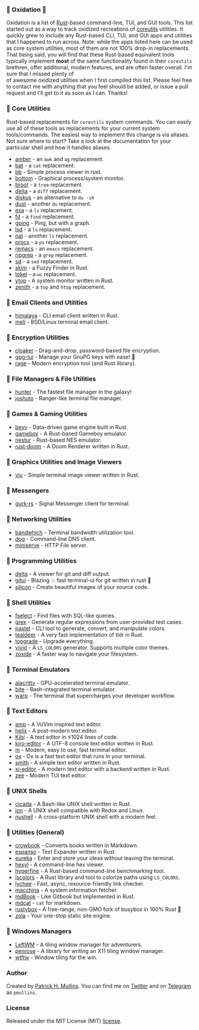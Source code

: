 ### 🦀  Oxidation 🦀

Oxidation is a list of [Rust](https://www.rust-lang.org/)-based command-line, TUI, and GUI tools. This list started out 
as a way to track oxidized recreations of [coreutils](https://www.gnu.org/software/coreutils/) utilities. It quickly 
grew to include any Rust-based CLI, TUI, and GUI apps and utilities that I happened to run across. Note: while the apps
listed here can be used as core system utilities, most of them are not 100% drop-in replacements. That being said, you 
will find that these Rust-based equivalent tools typically implement **most** of the same functionality found in their 
`coreutils` brethren, offer additional, modern features, and are often faster overall. I'm sure that I missed plenty of  
of awesome oxidized utilities when I first compiled this list. Please feel free to contact me with anything that you feel 
should be added, or issue a pull request and I'll get to it as soon as I can. Thanks!

### 🦀 Core Utilities

Rust-based replacements for `coreutils` system commands. You can easily use all of these tools as replacements for your
current system tools/commands. The easiest way to implement this change is via aliases. Not sure where to start? Take a 
look at the documentation for your particular shell and how it handles aliases. 

- [amber](https://github.com/dalance/amber) - an `awk` and `ag` replacement.
- [bat](https://github.com/sharkdp/bat) - a `cat` replacement.
- [bb](https://github.com/epilys/bb) - Simple process viewer in rust.
- [bottom](https://github.com/ClementTsang/bottom) - Graphical process/system monitor.
- [broot](https://github.com/Canop/broot) - a `tree` replacement.
- [delta](https://github.com/dandavison/delta) - a `diff` replacement.
- [diskus](https://github.com/sharkdp/diskus) - an alternative to `du -sh` 
- [dust](https://github.com/bootandy/dust) - another `du` replacement.
- [exa](https://the.exa.website) - a `ls` replacement.
- [fd](https://github.com/sharkdp/fd) - a `find` replacement.
- [gping](https://github.com/orf/gping) - Ping, but with a graph.
- [lsd](https://github.com/Peltoche/lsd) - a `ls` replacement.
- [nat](https://github.com/willdoescode/nat) - another `ls` replacement.
- [procs](https://github.com/dalance/procs) - a `ps` replacement.
- [remacs](https://github.com/remacs/remacs) - an `emacs` replacement. 
- [ripgrep](https://github.com/BurntSushi/ripgrep) - a `grep` replacement.
- [sd](https://github.com/chmln/sd) - a `sed` replacement.
- [skim](https://github.com/lotabout/skim) - a Fuzzy Finder in Rust.
- [tokei](https://github.com/XAMPPRocky/tokei) - a `wc` replacement.
- [ytop](https://github.com/cjbassi/ytop) - A system monitor written in Rust.
- [zenith](https://github.com/bvaisvil/zenith) - a `top` and `htop` replacement. 

### 🦀 Email Clients and Utilities

- [himalaya](https://github.com/soywod/himalaya) - CLI email client written in Rust.
- [meli](https://git.meli.delivery/meli/meli) - BSD/Linux terminal email client.

### 🦀 Encryption Utilities

- [cloaker](https://github.com/spieglt/cloaker) - Drag-and-drop, password-based file encryption.
- [gpg-tui](https://github.com/orhun/gpg-tui) - Manage your GnuPG keys with ease! 🔐
- [rage](https://github.com/str4d/rage) - Modern encryption tool (and Rust library). 

### 🦀 File Managers & File Utilities

- [hunter](https://github.com/rabite0/hunter) - The fastest file manager in the galaxy! 
- [joshuto](https://github.com/kamiyaa/joshuto) - Ranger-like terminal file manager.

### 🦀 Games & Gaming Utilities

- [bevy](https://bevyengine.org/) - Data-driven game engine built in Rust.
- [gameboy](https://github.com/mohanson/gameboy) - A Rust-based Gameboy emulator.
- [nestur](https://github.com/spieglt/nestur) - Rust-based NES emulator.
- [rust-doom](https://github.com/cristicbz/rust-doom) - A Doom Renderer written in Rust. 

### 🦀 Graphics Utilities and Image Viewers

- [viu](https://github.com/atanunq/viu) - Simple terminal image viewer written in Rust. 

### 🦀 Messengers

- [gurk-rs](https://github.com/boxdot/gurk-rs) - Signal Messenger client for terminal.

### 🦀 Networking Utilities

- [bandwhich](https://github.com/imsnif/bandwhich) - Terminal bandwidth utilization tool.
- [dog](https://dns.lookup.dog/) - Command-line DNS client.
- [miniserve](https://github.com/svenstaro/miniserve) - HTTP File server.

### 🦀 Programming Utilities

- [delta](https://github.com/dandavison/delta) - A viewer for git and diff output.
- [gitui](https://github.com/extrawurst/gitui) - Blazing 💥 fast terminal-ui for git written in rust 🦀
- [silicon](https://github.com/Aloxaf/silicon) - Create beautiful images of your source code. 

### 🦀 Shell Utilities

- [fselect](https://github.com/jhspetersson/fselect) - Find files with SQL-like queries.
- [grex](https://github.com/pemistahl/grex) - Generate regular expressions from user-provided test cases.
- [pastel](https://github.com/sharkdp/pastel) - CLI tool to generate, convert, and manipulate colors.
- [tealdeer](https://github.com/dbrgn/tealdeer) - A very fast implementation of tldr in Rust. 
- [topgrade](https://github.com/r-darwish/topgrade) - Upgrade everything.
- [vivid](https://github.com/sharkdp/vivid) -  A `LS_COLORS` generator. Supports multiple color themes.
- [zoxide](https://github.com/ajeetdsouza/zoxide) - A faster way to navigate your filesystem.

### 🦀 Terminal Emulators

- [alacritty](https://github.com/alacritty/alacritty) - GPU-accelerated terminal emulator.
- [bite](https://github.com/LarsEKrueger/bite) - Bash-integrated terminal emulator.
- [warp](https://www.warp.dev/) - The terminal that supercharges your developer workflow.

### 🦀 Text Editors

- [amp](https://amp.rs/) - A Vi/Vim inspired text editor.
- [helix](https://helix-editor.com/) - A post-modern text editor.
- [Kibi](https://github.com/ilai-deutel/kibi) - A text editor in ≤1024 lines of code.
- [kiro-editor](https://github.com/rhysd/kiro-editor) - A UTF-8 console text editor written in Rust.
- [m](https://github.com/jinfagang/m) - Modern, easy to use, fast terminal editor.
- [ox](https://github.com/curlpipe/ox) - Ox is a fast text editor that runs in your terminal.
- [smith](https://github.com/IGI-111/Smith) - A simple text editor written in Rust.
- [xi-editor](https://github.com/xi-editor/xi-editor) - A modern text editor with a backend written in Rust.
- [zee](https://github.com/mcobzarenco/zee) - Modern TUI text editor.

### 🦀 UNIX Shells

- [cicada](https://github.com/mitnk/cicada) - A Bash-like UNIX shell written in Rust.
- [ion](https://gitlab.redox-os.org/redox-os/ion) - A UNIX shell compatible with Redox and Linux.
- [nushell](https://github.com/nushell/nushell) - A cross-platform UNIX shell with a modern feel.

### 🦀 Utilities (General)

- [crowbook](https://github.com/lise-henry/crowbook) - Converts books written in Markdown.
- [espanso](https://espanso.org/) - Text Expander written in Rust.
- [eureka](https://github.com/simeg/eureka) - Enter and store your ideas without leaving the terminal.
- [hexyl](https://github.com/sharkdp/hexyl) - A command-line hex viewer.
- [hyperfine](https://github.com/sharkdp/hyperfine) - A Rust-based command-line benchmarking tool.
- [lscolors](https://github.com/sharkdp/lscolors) - A Rust library and tool to colorize paths using `LS_COLORS`.
- [lychee](https://github.com/lycheeverse/lychee) - Fast, async, resource-friendly link checker.
- [macchina](https://github.com/Macchina-CLI/macchina) - A system information fetcher.
- [mdBook](https://github.com/rust-lang/mdBook) - Like Gitbook but implemented in Rust.
- [mdcat](https://github.com/lunaryorn/mdcat) - `cat` for markdown.
- [rustybox](https://github.com/samuela/rustybox) - A free-range, non-GMO fork of busybox in 100% Rust 🦀
- [zola](https://www.getzola.org/) - Your one-stop static site engine.

### 🦀 Windows Managers

- [LeftWM](https://github.com/leftwm/leftwm) - A tiling window manager for adventurers. 
- [penrose](https://github.com/sminez/penrose) - A library for writing an X11 tiling window manager.
- [wtftw](https://github.com/Kintaro/wtftw) - Window tiling for the win.

### Author

Created by [Patrick H. Mullins](http://www.pmullins.net). You can find me on  [Twitter](https://twitter.com/phmullins) and 
on [Telegram](https://telegram.org/) as `pmullins`.

### License

Released under the MIT License (MIT) [license](license.md).